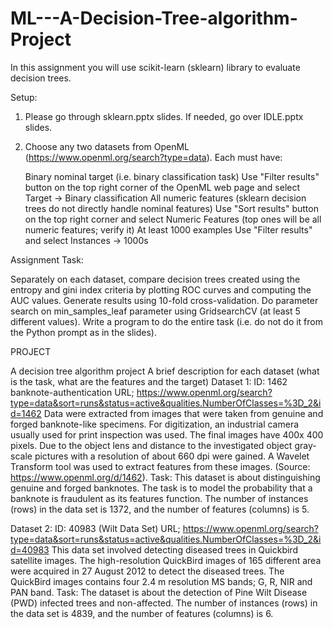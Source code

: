 # ML---A-Decision-Tree-algorithm-Project

In this assignment you will use scikit-learn (sklearn) library to evaluate decision trees.

Setup:

1. Please go through sklearn.pptx slides.  If needed, go over IDLE.pptx slides.

2. Choose any two datasets from OpenML (https://www.openml.org/search?type=data). Each must have:

    Binary nominal target (i.e. binary classification task)
        Use "Filter results" button on the top right corner of the OpenML web page and select Target -> Binary classification
    All numeric features (sklearn decision trees do not directly handle nominal features)
        Use "Sort results" button on the top right corner and select Numeric Features (top ones will be all numeric features; verify it)
    At least 1000 examples
        Use "Filter results" and select Instances -> 1000s

Assignment Task:

Separately on each dataset, compare decision trees created using the entropy and gini index criteria by plotting ROC curves and computing the AUC values. Generate results using 10-fold cross-validation. Do parameter search on min_samples_leaf parameter using GridsearchCV  (at least 5 different values). Write a program to do the entire task (i.e. do not do it from the Python prompt as in the slides).


PROJECT

A decision tree algorithm project
A brief description for each dataset (what is the task, what are the features and the target)
Dataset 1: ID: 1462 banknote-authentication
URL; https://www.openml.org/search?type=data&sort=runs&status=active&qualities.NumberOfClasses=%3D_2&id=1462
Data were extracted from images that were taken from genuine and forged banknote-like specimens. For digitization, an industrial camera usually used for print inspection was used. The final images have 400x 400 pixels. Due to the object lens and distance to the investigated object gray-scale pictures with a resolution of about 660 dpi were gained. A Wavelet Transform tool was used to extract features from these images. (Source: https://www.openml.org/d/1462).
Task: This dataset is about distinguishing genuine and forged banknotes. The task is to model the probability that a banknote is fraudulent as its features function. The number of instances (rows) in the data set is 1372, and the number of features (columns) is 5. 

Dataset 2: ID: 40983 (Wilt Data Set)
URL; https://www.openml.org/search?type=data&sort=runs&status=active&qualities.NumberOfClasses=%3D_2&id=40983
This data set involved detecting diseased trees in Quickbird satellite images. The high-resolution QuickBird images of 165 different area were acquired in 27 August 2012 to detect the diseased trees. The QuickBird images contains four 2.4 m resolution MS bands; G, R, NIR and PAN band. 
Task: The dataset is about the detection of Pine Wilt Disease (PWD) infected trees and non-affected. The number of instances (rows) in the data set is 4839, and the number of features (columns) is 6.
